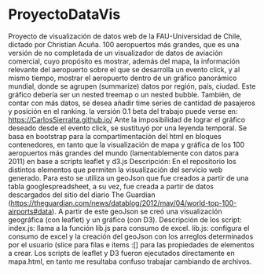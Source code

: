 # ProyectoDataVis
Proyecto de visualización de datos web de la FAU-Universidad de Chile, dictado por Christian Acuña.  100 aeropuertos más grandes, que es una versión de no completada de un visualizador de datos de aviación comercial, cuyo propósito es mostrar, además del mapa, la información relevante del aeropuerto sobre el que se desarrolla un evento click, y al mismo tiempo, mostrar el aeropuerto dentro de un gráfico panorámico mundial, donde se agrupen (summarize) datos por región, país, ciudad. Este gráfico debería ser un nested treemap o un nested bubble. También, de contar con más datos, se desea añadir time series de cantidad de pasajeros y posición en el ranking. la versión 0.1 beta del trabajo puede verse en: https://CarlosSierralta.github.io/
Ante la imposibilidad de lograr el gráfico deseado desde el evento click, se sustituyó por una leyenda temporal.  Se basa en bootstrap para la compartimentación del html en bloques contenedores, en tanto que la visualización de mapa y gráfica de los 100 aeropuertos más grandes del mundo (lamentablemente con datos para 2011) en base a scripts leaflet y d3.js  Descripción:  En el repositorio los distintos elementos que permiten la visualización del servicio web generado. Para esto se utiliza un geoJson que fue creados a partir de una tabla googlespreadsheet, a su vez, fue creada a partir de datos descargados del sitio del diario The Guardian (https://theguardian.com/news/datablog/2012/may/04/world-top-100-airports#data).  A partir de este geoJson se creó una visualización geográfica (con leaflet) y un gráfico (con D3).  Descripción de los script:  index.js: llama a la función lib.js para consumo de excel. lib.js: configura el consumo de excel y la creación del geoJson con los arreglos determinados por el usuario (slice para filas e items :[] para las propiedades de elementos a crear.  Los scripts de leaflet y D3 fueron ejecutados directamente en mapa.html, en tanto me resultaba confuso trabajar cambiando de archivos.

